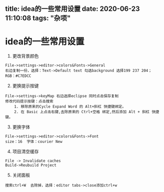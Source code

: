 title: idea的一些常用设置
date: 2020-06-23 11:10:08
tags: "杂项"
---------
# idea的一些常用设置

1. 更改背景颜色
```
File->settings->editor->colors&Fonts->General
右边复制一份，选择：Text->Default text 勾选background 选择199 237 204；RGB：#C7EDCC
```

2. 更换提示按键
```
File->settings->keyMap 右边选择eclipse 同时点击保存复制
修改代码提示按键：点击搜索
	1. 移除原来的Cycle Expand Word 的 Alt+斜杠 快捷键绑定。
	2. 在 Basic 上点击右键,去除原来的 Ctrl+空格 绑定,然后添加 Alt + 斜杠 快捷键。
```

3. 更换字体
```
File->settings->editor->colors&Fonts->Font
size：16  字体：courier New
```

4. 项目清空缓存
```
File -> Invalidate caches
Build->Reubuild Project
```


5. 关闭面板
```
搜索ctrl+W  去除掉，选择：editor tabs->close添加ctrl+w
```